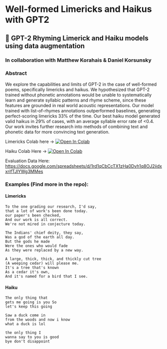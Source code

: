 # Well-formed Limericks and Haikus with GPT2
## 📜 GPT-2 Rhyming Limerick and Haiku models using data augmentation
### In collaboration with Matthew Korahais & Daniel Korsunsky
### Abstract 
We explore the capabilities and limits of GPT-2 in the case of well-formed poems, specifically limericks and haikus. We hypothesized that GPT-2 trained without phonetic annotations would be unable to systematically learn and generate syllabic patterns and rhyme scheme, since these features are grounded in real world acoustic representations. Our model trained with list-of-rhymes annotations outperformed baselines, generating perfect-scoring limericks 33\% of the time. Our best haiku model generated valid haikus in 29\% of cases, with an average syllable error rate of $<$0.4. Our work invites further research into methods of combining text and phonetic data for more convincing text generation.

Limericks Colab here -> [![Open In Colab](https://colab.research.google.com/assets/colab-badge.svg)](https://colab.research.google.com/drive/1Rr4F4XSNZhC1jOVnUWHa0a3e9cQhEVvx?usp=sharing)

Haiku Colab Here -> [![Open In Colab](https://colab.research.google.com/assets/colab-badge.svg)](https://colab.research.google.com/drive/1dY9eVMSHkeReJaDfl3YoQJG66DZxybcG#scrollTo=aeXshJM-Cuaf)

Evaluation Data Here: https://docs.google.com/spreadsheets/d/1rd1qCbCcTX1zHa0Dvh1q8OJ2iidxxrifTJlYWg3MMes

### Examples (Find more in the repo):
#### Limericks
``` (generated with first line as prompt)
To the one grading our research, I'd say,
that a lot of work's been done today.
our paper's been checked,
And our work is all correct.
We're not mired in conjecture today.
```
```
The Indians' chief deity, they say,
Was a god of the earth all day.
But the gods he made
Were the ones who would fade
As they were replaced by a new way.
```
```
A large, thick, thick, and thickly cut tree
(A weeping cedar) will please me.
It's a tree that's known
As a cedar it's own,
And it's named for a bird that I see.
```


#### Haiku
```
The only thing that
gets me going is you So
let's keep this going
```
```
Saw a duck come in
from the woods and now i know
what a duck is lol
```
```
the only thing I
wanna say to you is good
bye don't disappoint
```
